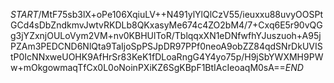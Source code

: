 $START$/MtF75sb3lX+oPe106XqiuLV++N491ylYlQlCzV55/ieuxxu88uvyOOSPtGCd4sDbZndkmvJwtvRKDLb8QKxasyMe674c4ZO2bM4/7+Cxq6E5r90vQGg3jYZxnjOULoVym2VM+nv0KBHUlToR/TblqqxXN1eDNfwfhYJuszuoh+A95jPZAm3PEDCND6NlQta9TaIjoSpPSJpDR97PPf0neoA9obZZ84qdSNrDkUVIStP0IcNNxweUOHK9AfHrSr83KeK1fDLoaRngG4Y4yo75p/H9jSbYWXMH9PWw+mOkgowmaqTfCx0L0oNoinPXiKZ6SgKBpF1BtIAcIeoaqM0sA==$END$